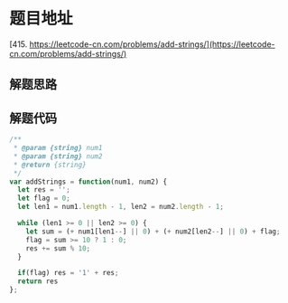 # 题目地址

[415. https://leetcode-cn.com/problems/add-strings/](https://leetcode-cn.com/problems/add-strings/)

## 解题思路

## 解题代码

```js
/**
 * @param {string} num1
 * @param {string} num2
 * @return {string}
 */
var addStrings = function(num1, num2) {
  let res = '';
  let flag = 0;
  let len1 = num1.length - 1, len2 = num2.length - 1;

  while (len1 >= 0 || len2 >= 0) {
    let sum = (+ num1[len1--] || 0) + (+ num2[len2--] || 0) + flag;
    flag = sum >= 10 ? 1 : 0;
    res += sum % 10;
  }

  if(flag) res = '1' + res;
  return res
};
```
